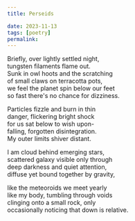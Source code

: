 ```yaml
---
title: Perseids

date: 2023-11-13
tags: [poetry]
permalink:
---
```


Briefly, over lightly settled night,  
tungsten filaments flame out.  
Sunk in owl hoots and the scratching   
of small claws on terracotta pots,   
we feel the planet spin below our feet     
so fast there's no chance for dizziness.  

Particles fizzle and burn in thin   
danger, flickering bright shock   
for us sat below to wish upon-    
falling, forgotten disintegration.   
My outer limits shiver distant.  

I am cloud behind emerging stars,    
scattered galaxy visible only through    
deep darkness and quiet attention,  
diffuse yet bound together by gravity,   

like the meteoroids we meet yearly   
like my body, tumbling through voids   
clinging onto a small rock, only   
occasionally noticing that down is relative. 